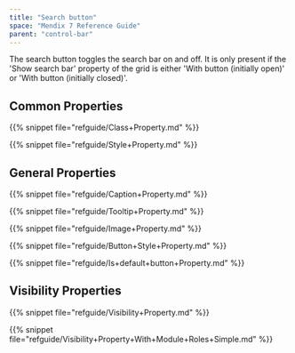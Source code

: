 ```yaml
---
title: "Search button"
space: "Mendix 7 Reference Guide"
parent: "control-bar"
---
```


The search button toggles the search bar on and off. It is only present if the 'Show search bar' property of the grid is either 'With button (initially open)' or 'With button (initially closed)'.

## Common Properties

{{% snippet file="refguide/Class+Property.md" %}}

{{% snippet file="refguide/Style+Property.md" %}}

## General Properties

{{% snippet file="refguide/Caption+Property.md" %}}

{{% snippet file="refguide/Tooltip+Property.md" %}}

{{% snippet file="refguide/Image+Property.md" %}}

{{% snippet file="refguide/Button+Style+Property.md" %}}

{{% snippet file="refguide/Is+default+button+Property.md" %}}

## Visibility Properties

{{% snippet file="refguide/Visibility+Property.md" %}}

{{% snippet file="refguide/Visibility+Property+With+Module+Roles+Simple.md" %}}
